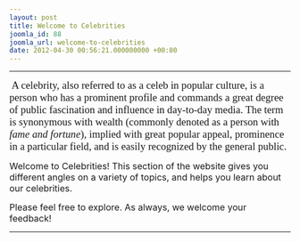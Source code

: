 ```yaml
---
layout: post
title: Welcome to Celebrities
joomla_id: 88
joomla_url: welcome-to-celebrities
date: 2012-04-30 00:56:21.000000000 +00:00
---
```

<hr />
<p style="margin-bottom: 0.0001pt; line-height: normal;">&nbsp;<span style="font-size: 14pt; font-family: 'Verdana','sans-serif';">A celebrity, also referred to as a celeb in popular culture, is a person who has a prominent profile and commands a great degree of public fascination and influence in day-to-day media. The term is synonymous with wealth (commonly denoted as a person with <i>fame and fortune</i>), implied with great popular appeal, prominence in a particular field, and is easily recognized by the general public.</span></p>
<p><span style="font-family: trebuchet ms,geneva; font-size: 14pt;"></span><span style="font-size: 12pt;">Welcome to Celebrities! This section of the website gives you different angles on a variety of topics, and helps you learn about our celebrities.<br /></span></p>
<p><span style="font-size: 12pt;">Please feel free to explore. As always, we welcome your feedback!</span></p>
<hr />
<p>&nbsp;</p>
